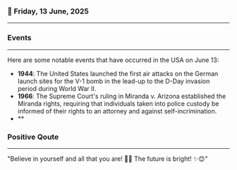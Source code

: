 ### 📅 Friday, 13 June, 2025
------
### Events
------
Here are some notable events that have occurred in the USA on June 13:

- **1944**: The United States launched the first air attacks on the German launch sites for the V-1 bomb in the lead-up to the D-Day invasion period during World War II.
- **1966**: The Supreme Court's ruling in Miranda v. Arizona established the Miranda rights, requiring that individuals taken into police custody be informed of their rights to an attorney and against self-incrimination.
- **
### Positive Qoute
------
"Believe in yourself and all that you are! 💖🌟 The future is bright! ✨😊"
